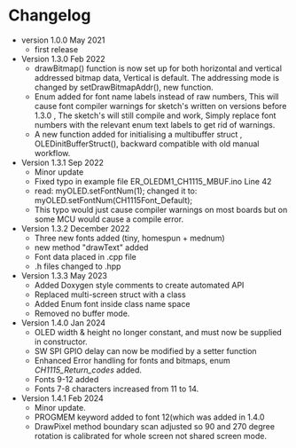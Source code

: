 # Changelog

* version 1.0.0 May 2021
	* first release
* Version 1.3.0 Feb 2022
	* drawBitmap() function is now set up for both horizontal and vertical addressed bitmap data,
	  Vertical is default. The addressing mode is changed by setDrawBitmapAddr(), new function.  
	* Enum added for font name labels instead of raw numbers, 
	  This will cause font compiler warnings for sketch's written on versions before 1.3.0 , 
	  The sketch's will still compile and work,
	  Simply replace font numbers  with the relevant enum text labels to get rid of warnings. 
	* A new function added for initialising a multibuffer struct , OLEDinitBufferStruct(),
	  backward compatible with old manual workflow.  
* Version 1.3.1 Sep 2022
	* Minor update
	* Fixed typo in example file ER_OLEDM1_CH1115_MBUF.ino  Line 42 
	* read: myOLED.setFontNum(1); changed it to: myOLED.setFontNum(CH1115Font_Default);
	* This typo would just cause compiler warnings on most boards but on some MCU would cause a compile error.
* Version 1.3.2 December 2022
	* Three new fonts added (tiny, homespun + mednum)
	* new method "drawText" added
	* Font data placed in .cpp file 
	* .h files changed to .hpp
* Version 1.3.3 May 2023
	* Added Doxygen style comments to create automated API
	* Replaced multi-screen struct with a class 
	* Added Enum font inside class name space
	* Removed no buffer mode.
* Version 1.4.0 Jan 2024
	* OLED width & height no longer constant, and must now be supplied in constructor.
	* SW SPI GPIO delay can now be modified by a setter function
	* Enhanced Error handling for fonts and bitmaps, enum  *CH1115_Return_codes* added.
	* Fonts 9-12 added
	* Fonts 7-8 characters increased from 11 to 14.
* Version 1.4.1 Feb 2024
	* Minor update.
	* PROGMEM keyword added to font 12(which was added in 1.4.0
	* DrawPixel method boundary scan adjusted so 90 and 270 degree rotation is 
		calibrated for whole screen not shared screen mode.
